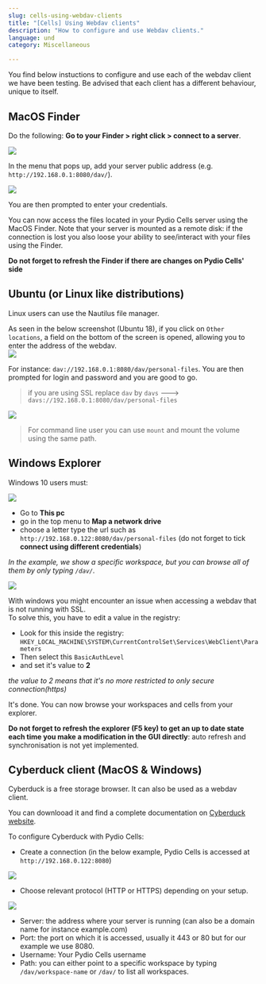 ```yaml
---
slug: cells-using-webdav-clients
title: "[Cells] Using Webdav clients"
description: "How to configure and use Webdav clients."
language: und
category: Miscellaneous 

---
```


You find below instuctions to configure and use each of the webdav client we have been testing. Be advised that each client has a different behaviour, unique to itself.

## MacOS Finder

Do the following: **Go to your Finder > right click > connect to a server**.

![](../images/miscellaneous/webdav/macos_webdav_1.png)

In the menu that pops up, add your server public address (e.g. `http://192.168.0.1:8080/dav/`).

![](../images/miscellaneous/webdav/macos_webdav_2.png)

You are then prompted to enter your credentials.

You can now access the files located in your Pydio Cells server using the MacOS Finder. Note that your server is mounted as a remote disk: if the connection is lost you also loose your ability to see/interact with your files using the Finder.

**Do not forget to refresh the Finder if there are changes on Pydio Cells' side**

## Ubuntu (or Linux like distributions)

Linux users can use the Nautilus file manager.

As seen in the below screenshot (Ubuntu 18), if you click on `Other locations`, a field on the bottom of the screen is opened, allowing you to enter the address of the webdav.  
![](../images/miscellaneous/webdav/ubuntu_webdav_1.png)

For instance: `dav://192.168.0.1:8080/dav/personal-files`. You are then prompted for login and password and you are good to go.

> if you are using SSL replace `dav` by `davs`  ---> `davs://192.168.0.1:8080/dav/personal-files`

![](../images/miscellaneous/webdav/ubuntu_webdav_2.png)

> For command line user you can use `mount` and mount the volume using the same path.

## Windows Explorer

Windows 10 users must:

![](../images/miscellaneous/webdav/windows_webdav_1.png)

- Go to **This pc** 
- go in the top menu to **Map a network drive**
- choose a letter type the url such as `http://192.168.0.122:8080/dav/personal-files` (do not forget to tick **connect using different credentials**)

_In the example, we show a specific workspace, but you can browse all of them by only typing `/dav/`._

![](../images/miscellaneous/webdav/windows_webdav_2.png)

With windows you might encounter an issue when accessing a webdav that is not running with SSL.  
To solve this, you have to edit a value in the registry:

* Look for this inside the registry: `HKEY_LOCAL_MACHINE\SYSTEM\CurrentControlSet\Services\WebClient\Parameters`
* Then select this `BasicAuthLevel`
* and set it's value to **2**

_the value to 2 means that it's no more restricted to only secure connection(https)_

It's done. You can now browse your workspaces and cells from your explorer.

**Do not forget to refresh the explorer (F5 key) to get an up to date state each time you make a modification in the GUI directly**: auto refresh and synchronisation is not yet implemented.

## Cyberduck client (MacOS & Windows)

Cyberduck is a free storage browser. It can also be used as a webdav client.

You can downlooad it and find a complete documentation on [Cyberduck website](https://cyberduck.io).

To configure Cyberduck with Pydio Cells: 

* Create a connection (in the below example, Pydio Cells is accessed at `http://192.168.0.122:8080`)

![](../images/miscellaneous/webdav/cyberduck_webdav_1.png)


* Choose relevant protocol (HTTP or HTTPS) depending on your setup.

![](../images/miscellaneous/webdav/cyberduck_webdav_2.png)

* Server: the address where your server is running (can also be a domain name for instance example.com)
* Port: the port on which it is accessed, usually it 443 or 80 but for our example we use 8080.
* Username: Your Pydio Cells username
* Path: you can either point to a specific workspace by typing `/dav/workspace-name` or `/dav/` to list all workspaces.

